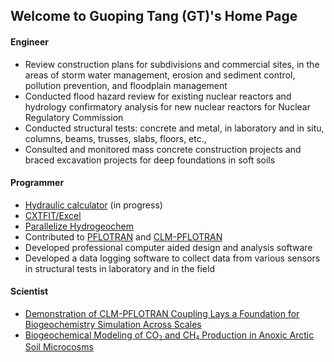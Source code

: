 ## Welcome to Guoping Tang (GT)'s Home Page 

#### Engineer 
* Review construction plans for subdivisions and commercial sites, in the areas of storm water management, erosion and sediment control, pollution prevention, and floodplain management 
* Conducted flood hazard review for existing nuclear reactors and hydrology confirmatory analysis for new nuclear reactors for Nuclear Regulatory Commission
* Conducted structural tests: concrete and metal, in laboratory and in situ, columns, beams, trusses, slabs, floors, etc.,  
* Consulted and monitored mass concrete construction projects and braced excavation projects for deep foundations in soft soils

#### Programmer
* [Hydraulic calculator](https://github.com/t6g/HydraulicCalculator) (in progress) 
* [CXTFIT/Excel](https://cxtfit.github.io)
* [Parallelize Hydrogeochem](http://doi.org/10.1016/j.cageo.2010.04.013) 
* Contributed to [PFLOTRAN](https://bitbucket.org/pflotran/) and [CLM-PFLOTRAN](https://doi.org/10.5194/gmd-9-927-2016) 
* Developed professional computer aided design and analysis software  
* Developed a data logging software to collect data from various sensors in structural tests in laboratory and in the field 

#### Scientist
* [Demonstration of CLM-PFLOTRAN Coupling Lays a Foundation for Biogeochemistry Simulation Across Scales](https://ngee-arctic.ornl.gov/highlights/demonstration-clm-pflotran-coupling-lays-foundation-biogeochemistry-simulation-across)
* [Biogeochemical Modeling of CO<code><sub>2</sub></code> and CH<code><sub>4</sub></code> Production in Anoxic Arctic Soil Microcosms](https://ngee-arctic.ornl.gov/results/biogeochemical-modeling-co2-and-ch4-production-anoxic-arctic-soil-microcosms)
